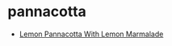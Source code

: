 # pannacotta

 * [Lemon Pannacotta With Lemon Marmalade](../../index/l/lemon-pannacotta-with-lemon-marmalade-365158.json)
